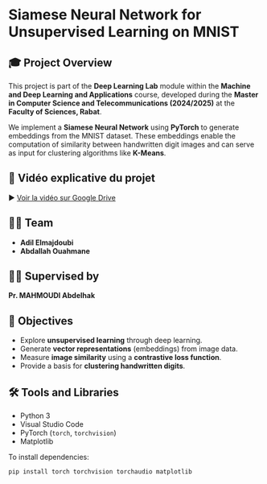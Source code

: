 # Siamese Neural Network for Unsupervised Learning on MNIST

## 🎓 Project Overview

This project is part of the **Deep Learning Lab** module within the **Machine and Deep Learning and Applications** course, developed during the **Master in Computer Science and Telecommunications (2024/2025)** at the **Faculty of Sciences, Rabat**.

We implement a **Siamese Neural Network** using **PyTorch** to generate embeddings from the MNIST dataset. These embeddings enable the computation of similarity between handwritten digit images and can serve as input for clustering algorithms like **K-Means**.

## 🎥 Vidéo explicative du projet

▶️ [Voir la vidéo sur Google Drive](https://drive.google.com/drive/folders/19F_PFKTssigIrQLL05ZmXm9DwIy7PaBG)

## 👨‍💻 Team

- **Adil Elmajdoubi**  
- **Abdallah Ouahmane**

## 🧑‍🏫 Supervised by

**Pr. MAHMOUDI Abdelhak**

## 🧠 Objectives

- Explore **unsupervised learning** through deep learning.
- Generate **vector representations** (embeddings) from image data.
- Measure **image similarity** using a **contrastive loss function**.
- Provide a basis for **clustering handwritten digits**.

## 🛠️ Tools and Libraries

- Python 3  
- Visual Studio Code  
- PyTorch (`torch`, `torchvision`)  
- Matplotlib  

To install dependencies:
```bash
pip install torch torchvision torchaudio matplotlib
